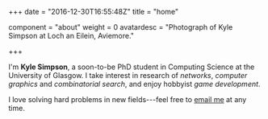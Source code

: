 +++
date = "2016-12-30T16:55:48Z"
title = "home"

component = "about"
weight = 0
avatardesc = "Photograph of Kyle Simpson at Loch an Eilein, Aviemore."

+++

I'm **Kyle Simpson**, a soon-to-be PhD student in Computing Science at the University of Glasgow.
I take interest in research of *networks*, *computer graphics* and *combinatorial search*, and enjoy hobbyist *game development*.

I love solving hard problems in new fields---feel free to [email me](mailto:kyleandrew.simpson@gmail.com) at any time.